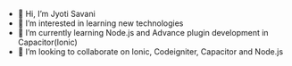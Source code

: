 - 👋  Hi, I’m Jyoti Savani
- 👀  I’m interested in learning new technologies
- 🌱  I’m currently learning Node.js and Advance plugin development in Capacitor(Ionic)
- 💞️  I’m looking to collaborate on Ionic, Codeigniter, Capacitor and Node.js

<!---
jmsavani/jmsavani is a ✨ special ✨ repository because its `README.md` (this file) appears on your GitHub profile.
You can click the Preview link to take a look at your changes.
--->
